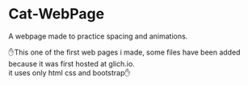 # Cat-WebPage
A webpage made to practice spacing and animations.

✋This one of the first web pages i made, some files have been added because it was first hosted at glich.io.  
it uses only html css and bootstrap✋
